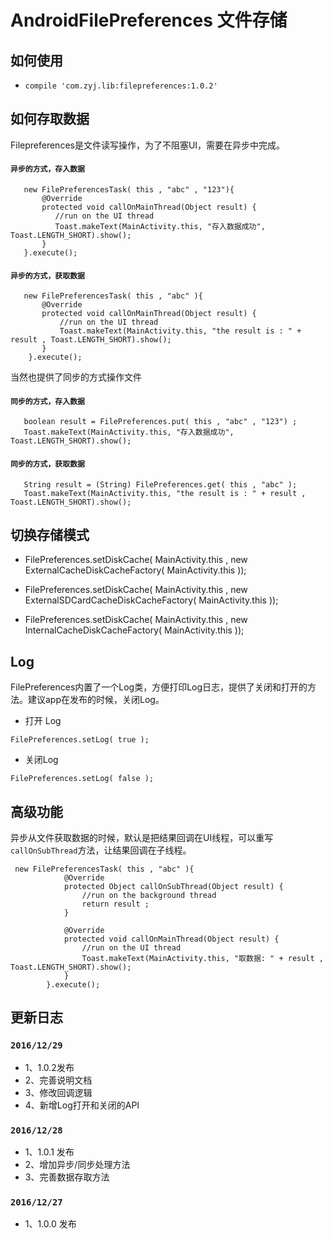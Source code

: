 # AndroidFilePreferences 文件存储

## 如何使用

-  `compile 'com.zyj.lib:filepreferences:1.0.2'`


## 如何存取数据

Filepreferences是文件读写操作，为了不阻塞UI，需要在异步中完成。

#### `异步的方式，存入数据`

```
   new FilePreferencesTask( this , "abc" , "123"){
       @Override
       protected void callOnMainThread(Object result) {
          //run on the UI thread
          Toast.makeText(MainActivity.this, "存入数据成功", Toast.LENGTH_SHORT).show();
       }
   }.execute();
```
#### `异步的方式，获取数据`

```
   new FilePreferencesTask( this , "abc" ){
       @Override
       protected void callOnMainThread(Object result) {
           //run on the UI thread
           Toast.makeText(MainActivity.this, "the result is : " + result , Toast.LENGTH_SHORT).show();
       }
    }.execute();

```

当然也提供了同步的方式操作文件

####  `同步的方式，存入数据`

```
   boolean result = FilePreferences.put( this , "abc" , "123") ;
   Toast.makeText(MainActivity.this, "存入数据成功", Toast.LENGTH_SHORT).show();

```
#### `同步的方式，获取数据`

```
   String result = (String) FilePreferences.get( this , "abc" );
   Toast.makeText(MainActivity.this, "the result is : " + result , Toast.LENGTH_SHORT).show();

```

## 切换存储模式

- FilePreferences.setDiskCache( MainActivity.this , new ExternalCacheDiskCacheFactory( MainActivity.this ));

- FilePreferences.setDiskCache( MainActivity.this , new ExternalSDCardCacheDiskCacheFactory( MainActivity.this ));

- FilePreferences.setDiskCache( MainActivity.this , new InternalCacheDiskCacheFactory( MainActivity.this ));

## Log
FilePreferences内置了一个Log类，方便打印Log日志，提供了关闭和打开的方法。建议app在发布的时候，关闭Log。
- 打开 Log

`FilePreferences.setLog( true );`

- 关闭Log

`FilePreferences.setLog( false );`

## 高级功能
异步从文件获取数据的时候，默认是把结果回调在UI线程，可以重写`callOnSubThread`方法，让结果回调在子线程。

```
 new FilePreferencesTask( this , "abc" ){
            @Override
            protected Object callOnSubThread(Object result) {
                //run on the background thread
                return result ;
            }

            @Override
            protected void callOnMainThread(Object result) {
                //run on the UI thread
                Toast.makeText(MainActivity.this, "取数据: " + result , Toast.LENGTH_SHORT).show();
            }
        }.execute();
```


## 更新日志

### `2016/12/29`

- 1、1.0.2发布
- 2、完善说明文档
- 3、修改回调逻辑
- 4、新增Log打开和关闭的API


### `2016/12/28`

- 1、1.0.1 发布
- 2、增加异步/同步处理方法
- 3、完善数据存取方法


### `2016/12/27`

- 1、1.0.0 发布



